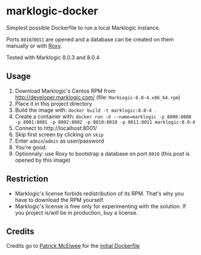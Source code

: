 # marklogic-docker

Simplest possible Dockerfile to run a local Marklogic instance.

Ports `8010`/`8011` are opened and a database can be created on them manually or with [Roxy](https://github.com/marklogic/roxy).

Tested with Marklogic 8.0.3 and 8.0.4 


## Usage

1. Download Marklogic's Centos RPM from http://developer.marklogic.com/ (file: `MarkLogic-8.0-4.x86_64.rpm`)
1. Place it in this project directory
1. Build the image with: `docker build -t marklogic:8.0-4 .`
1. Create a container with: `docker run -d --name=marklogic -p 8000:8000 -p 8001:8001 -p 8002:8002 -p 8010:8010 -p 8011:8011 marklogic:8.0-4`
1. Connect to http://localhost:8001/
1. Skip first screen by clicking on `skip`
1. Enter `admin`/`admin` as user/password
1. You're good. 
1. Optionnaly: use Roxy to bootstrap a database on port `8010` (this post is opened by this image)


## Restriction

* Marklogic's license forbids redistribution of its RPM. That's why you have to download the RPM yourself.
* Marklogic's license is free only for experimenting with the solution. If you project is/will be in production, buy a license.


## Credits

Credits go to [Patrick McElwee](https://github.com/patrickmcelwee) for the [initial Dockerfile](https://github.com/patrickmcelwee/marklogic-dependencies)
